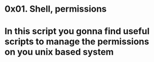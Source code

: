 # 0x01. Shell, permissions
# In this script you gonna find useful scripts to manage the permissions on you unix based system
